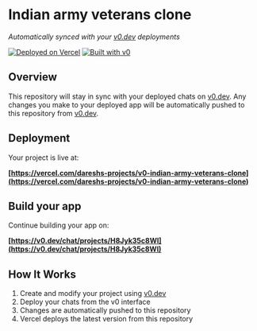 # Indian army veterans clone

*Automatically synced with your [v0.dev](https://v0.dev) deployments*

[![Deployed on Vercel](https://img.shields.io/badge/Deployed%20on-Vercel-black?style=for-the-badge&logo=vercel)](https://vercel.com/dareshs-projects/v0-indian-army-veterans-clone)
[![Built with v0](https://img.shields.io/badge/Built%20with-v0.dev-black?style=for-the-badge)](https://v0.dev/chat/projects/H8Jyk35c8WI)

## Overview

This repository will stay in sync with your deployed chats on [v0.dev](https://v0.dev).
Any changes you make to your deployed app will be automatically pushed to this repository from [v0.dev](https://v0.dev).

## Deployment

Your project is live at:

**[https://vercel.com/dareshs-projects/v0-indian-army-veterans-clone](https://vercel.com/dareshs-projects/v0-indian-army-veterans-clone)**

## Build your app

Continue building your app on:

**[https://v0.dev/chat/projects/H8Jyk35c8WI](https://v0.dev/chat/projects/H8Jyk35c8WI)**

## How It Works

1. Create and modify your project using [v0.dev](https://v0.dev)
2. Deploy your chats from the v0 interface
3. Changes are automatically pushed to this repository
4. Vercel deploys the latest version from this repository